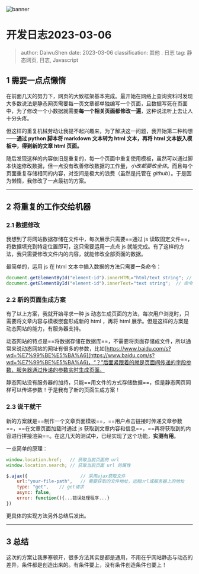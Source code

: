 ![banner](static/data/img/informatrix-3)

# 开发日志2023-03-06

> author: DaiwuShen
> date: 2023-03-06
> classification: 其他 . 日志
> tag: 静态网页, 日志, Javascript

## 1 需要一点点懒惰

在前面几天的努力下，网页的大致框架基本完成。最开始在网络上查询资料时发现大多数说法是静态网页需要每一页文章都单独编写一个页面，且数据写死在页面中，为了修改一个小数据就需要**每一个相关页面都修改一遍**，这种说法听上去让人十分头疼。

但这样的重复机械劳动让我提不起兴趣来，为了解决这一问题，我开始第二种构想——**通过 python 脚本将 markdown 文本转为 html 文本，再将 html 文本嵌入模板中，得到新的文章 html 页面。**

随后发现这样的内容依旧是重复的，每一个页面中重复使用模板，虽然可以通过脚本快速修改数据，但一点没有改善修改数据的工作量，*小改都要改全体*。而且每个页面重复存储相同的内容，对空间是极大的浪费（虽然是托管在 *github*）。于是因为懒惰，我修改了一点最初的方案。

---

## 2 将重复的工作交给机器

### 2.1 数据修改

我想到了将网站数据存储在文件中，每次展示只需要==通过 js 读取固定文件==，将数据填充到特定位置即可，这只需要运用一点点 js 就能完成。有了这样的方法，我只需要修改文件内的内容，就能修改全部页面的数据。

最简单的，运用 js 在 html 文本中插入数据的方法只需要一条命令：

```javascript
document.getElementById("element-id").innerHTML="html/text string";	// 命令将html文本渲染出来，也可以直接插入普通字符串内容
document.getElementById("element-id").innerText="text string";	// 命令将修改指定元素的字符内容
```

### 2.2 新的页面生成方案

有了以上方案，我就开始寻求一种 js 动态生成页面的方法，每次用户浏览时，只需要将文章内容与模板嵌套形成新的 html ，再将 html 展示。但是这样的方案是动态网站的能力，有服务器支持。

动态网站的特点是==将数据存储在数据库==，不需要将页面存储成文件，所以通常来说动态网站的网址有很多的参数，比如[https://www.baidu.com/s?wd=%E7%99%BE%E5%BA%A6](https://www.baidu.com/s?wd=%E7%99%BE%E5%BA%A6)，“？”后面紧跟着的就是页面间传递的字段参数，服务器通过传递的参数实时生成页面。

静态网站没有服务器的加持，只能==用文件的方式存储数据==，但是静态网页同样可以传递参数！于是我有了新的页面生成方案！

### 2.3 说干就干

新的方案就是==制作一个文章页面模板==，==用户点击链接时传递文章参数==，==在文章页面加载时通过 js 获取到文章内容和信息==，==再将获取到的内容进行拼接渲染==。在这几天的测试中，已经实现了这个功能，**实测有用**。

一点简单的原理：

```javascript
window.location.href;	// 获取当前页面的 url 
window.location.search;	// 获取当前页面 url 的属性

$.ajax({					// 采用ajax获取文件
    url:"your-file-path",	// 需要获取的文件地址，远程url或服务器上的地址
    type: "get",	// get请求
    async: false,
    error: function(){...错误处理程序...}
})
```

更具体的实现方法另外总结后发出。

---

## 3 总结

这次的方案让我茅塞顿开，很多方法其实是都是通用，不用在乎网站静态与动态的差异，条件都是创造出来的。有条件要上，没有条件创造条件也要上！
